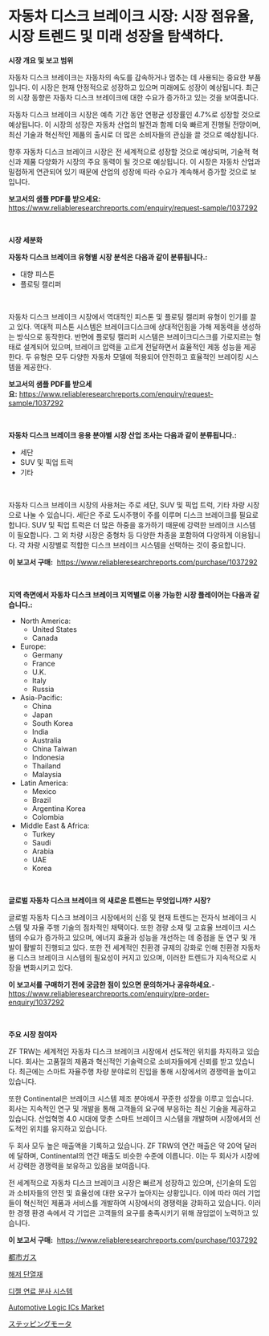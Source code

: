 <p><h1>자동차 디스크 브레이크 시장: 시장 점유율, 시장 트렌드 및 미래 성장을 탐색하다.</h1></p><p><strong>시장 개요 및 보고 범위</strong></p>
<p><p>자동차 디스크 브레이크는 자동차의 속도를 감속하거나 멈추는 데 사용되는 중요한 부품입니다. 이 시장은 현재 안정적으로 성장하고 있으며 미래에도 성장이 예상됩니다. 최근의 시장 동향은 자동차 디스크 브레이크에 대한 수요가 증가하고 있는 것을 보여줍니다.</p><p>자동차 디스크 브레이크 시장은 예측 기간 동안 연평균 성장률인 4.7%로 성장할 것으로 예상됩니다. 이 시장의 성장은 자동차 산업의 발전과 함께 더욱 빠르게 진행될 전망이며, 최신 기술과 혁신적인 제품의 출시로 더 많은 소비자들의 관심을 끌 것으로 예상됩니다.</p><p>향후 자동차 디스크 브레이크 시장은 전 세계적으로 성장할 것으로 예상되며, 기술적 혁신과 제품 다양화가 시장의 주요 동력이 될 것으로 예상됩니다. 이 시장은 자동차 산업과 밀접하게 연관되어 있기 때문에 산업의 성장에 따라 수요가 계속해서 증가할 것으로 보입니다.</p></p>
<p><strong>보고서의 샘플 PDF를 받으세요:</strong> <a href="https://www.reliableresearchreports.com/enquiry/request-sample/1037292">https://www.reliableresearchreports.com/enquiry/request-sample/1037292</a></p>
<p>&nbsp;</p>
<p><strong>시장 세분화</strong></p>
<p><strong>자동차 디스크 브레이크 유형별 시장 분석은 다음과 같이 분류됩니다.:</strong></p>
<p><ul><li>대향 피스톤</li><li>플로팅 캘리퍼</li></ul></p>
<p>&nbsp;</p>
<p><p>자동차 디스크 브레이크 시장에서 역대적인 피스톤 및 플로팅 캘리퍼 유형이 인기를 끌고 있다. 역대적 피스톤 시스템은 브레이크디스크에 상대적인힘을 가해 제동력을 생성하는 방식으로 동작한다. 반면에 플로팅 캘리퍼 시스템은 브레이크디스크를 가로지르는 형태로 설계되어 있으며, 브레이크 압력을 고르게 전달하면서 효율적인 제동 성능을 제공한다. 두 유형은 모두 다양한 자동차 모델에 적용되어 안전하고 효율적인 브레이킹 시스템을 제공한다.</p></p>
<p><strong>보고서의 샘플 PDF를 받으세요:</strong>&nbsp;<a href="https://www.reliableresearchreports.com/enquiry/request-sample/1037292">https://www.reliableresearchreports.com/enquiry/request-sample/1037292</a></p>
<p>&nbsp;</p>
<p><strong> 자동차 디스크 브레이크 응용 분야별 시장 산업 조사는 다음과 같이 분류됩니다.:</strong></p>
<p><ul><li>세단</li><li>SUV 및 픽업 트럭</li><li>기타</li></ul></p>
<p>&nbsp;</p>
<p><p>자동차 디스크 브레이크 시장의 사용처는 주로 세단, SUV 및 픽업 트럭, 기타 차량 시장으로 나눌 수 있습니다. 세단은 주로 도시주행이 주를 이루며 디스크 브레이크를 필요로 합니다. SUV 및 픽업 트럭은 더 많은 하중을 휴가하기 때문에 강력한 브레이크 시스템이 필요합니다. 그 외 차량 시장은 중형차 등 다양한 차종을 포함하여 다양하게 이용됩니다. 각 차량 시장별로 적합한 디스크 브레이크 시스템을 선택하는 것이 중요합니다.</p></p>
<p><strong>이 보고서 구매:</strong>&nbsp; <a href="https://www.reliableresearchreports.com/purchase/1037292">https://www.reliableresearchreports.com/purchase/1037292</a></p>
<p>&nbsp;</p>
<p><strong>지역 측면에서 자동차 디스크 브레이크 지역별로 이용 가능한 시장 플레이어는 다음과 같습니다.:</strong></p>
<p><ul>
    <li>
        North America:
        <ul>
            <li>United States</li>
            <li>Canada</li>
        </ul>
    </li>
    <li>
        Europe:
        <ul>
            <li>Germany</li>
            <li>France</li>
            <li>U.K.</li>
            <li>Italy</li>
            <li>Russia</li>
        </ul>
    </li>
    <li>
        Asia-Pacific:
        <ul>
            <li>China</li>
            <li>Japan</li>
            <li>South Korea</li>
            <li>India</li>
            <li>Australia</li>
            <li>China Taiwan</li>
            <li>Indonesia</li>
            <li>Thailand</li>
            <li>Malaysia</li>
        </ul>
    </li>
    <li>
        Latin America:
        <ul>
            <li>Mexico</li>
            <li>Brazil</li>
            <li>Argentina Korea</li>
            <li>Colombia</li>
        </ul>
    </li>
    <li>
        Middle East & Africa:
        <ul>
            <li>Turkey</li>
            <li>Saudi</li>
            <li>Arabia</li>
            <li>UAE</li>
            <li>Korea</li>
        </ul>
    </li>
    </ul></p>
<p>&nbsp;</p>
<p><strong>글로벌 자동차 디스크 브레이크 의 새로운 트렌드는 무엇입니까? 시장?</strong></p>
<p><p>글로벌 자동차 디스크 브레이크 시장에서의 신흥 및 현재 트렌드는 전자식 브레이크 시스템 및 자율 주행 기술의 점차적인 채택이다. 또한 경량 소재 및 고효율 브레이크 시스템의 수요가 증가하고 있으며, 에너지 효율과 성능을 개선하는 데 중점을 둔 연구 및 개발이 활발히 진행되고 있다. 또한 전 세계적인 친환경 규제의 강화로 인해 친환경 자동차용 디스크 브레이크 시스템의 필요성이 커지고 있으며, 이러한 트렌드가 지속적으로 시장을 변화시키고 있다.</p></p>
<p><strong>이 보고서를 구매하기 전에 궁금한 점이 있으면 문의하거나 공유하세요.</strong>- <a href="https://www.reliableresearchreports.com/enquiry/pre-order-enquiry/1037292">https://www.reliableresearchreports.com/enquiry/pre-order-enquiry/1037292</a></p>
<p>&nbsp;</p>
<p><strong>주요 시장 참여자</strong></p>
<p><p>ZF TRW는 세계적인 자동차 디스크 브레이크 시장에서 선도적인 위치를 차지하고 있습니다. 회사는 고품질의 제품과 혁신적인 기술력으로 소비자들에게 신뢰를 받고 있습니다. 최근에는 스마트 자율주행 차량 분야로의 진입을 통해 시장에서의 경쟁력을 높이고 있습니다.</p><p>또한 Continental은 브레이크 시스템 제조 분야에서 꾸준한 성장을 이루고 있습니다. 회사는 지속적인 연구 및 개발을 통해 고객들의 요구에 부응하는 최신 기술을 제공하고 있습니다. 산업혁명 4.0 시대에 맞춘 스마트 브레이크 시스템을 개발하며 시장에서의 선도적인 위치를 유지하고 있습니다.</p><p>두 회사 모두 높은 매출액을 기록하고 있습니다. ZF TRW의 연간 매출은 약 20억 달러에 달하며, Continental의 연간 매출도 비슷한 수준에 이릅니다. 이는 두 회사가 시장에서 강력한 경쟁력을 보유하고 있음을 보여줍니다.</p><p>전 세계적으로 자동차 디스크 브레이크 시장은 빠르게 성장하고 있으며, 신기술의 도입과 소비자들의 안전 및 효율성에 대한 요구가 높아지는 상황입니다. 이에 따라 여러 기업들이 혁신적인 제품과 서비스를 개발하여 시장에서의 경쟁력을 강화하고 있습니다. 이러한 경쟁 환경 속에서 각 기업은 고객들의 요구를 충족시키기 위해 끊임없이 노력하고 있습니다.</p></p>
<p><strong>이 보고서 구매:</strong>&nbsp;&nbsp;<a href="https://www.reliableresearchreports.com/purchase/1037292">https://www.reliableresearchreports.com/purchase/1037292</a></p>
<p><p><a href="https://medium.com/@jazminjones30/%E9%83%BD%E5%B8%82%E3%82%AC%E3%82%B9%E5%B8%82%E5%A0%B4-%E5%B8%82%E5%A0%B4%E3%82%B7%E3%82%A7%E3%82%A2-%E5%B8%82%E5%A0%B4%E5%8B%95%E5%90%91-%E5%B0%86%E6%9D%A5%E3%81%AE%E6%88%90%E9%95%B7%E3%81%AE%E6%8E%A2%E6%B1%82-47293bae004f">都市ガス</a></p><p><a href="https://medium.com/@hmwfmardz236/%ED%95%B4%EC%96%91-%EC%97%B4-%EC%A0%88%EC%97%B0-%EC%9E%AC%EB%A3%8C-%EC%8B%9C%EC%9E%A5-%EC%84%B1%EA%B3%B5%EC%A0%81%EC%9D%B8-%EB%B9%84%EC%A6%88%EB%8B%88%EC%8A%A4-%EC%A0%84%EB%9E%B5%EC%9D%98-%ED%95%B5%EC%8B%AC-2031%EB%85%84%EA%B9%8C%EC%A7%80-%EC%98%88%EC%B8%A1-1c85447d59fc">해저 단열재</a></p><p><a href="https://medium.com/@louisa_aug08/%EB%94%94%EC%A0%A4-%EC%97%B0%EB%A3%8C-%EB%B6%84%EC%82%AC-%EC%8B%9C%EC%8A%A4%ED%85%9C-%EC%8B%9C%EC%9E%A5-%EA%B2%BD%EC%9F%81-%EB%B6%84%EC%84%9D-%EC%8B%9C%EC%9E%A5-%EB%8F%99%ED%96%A5-%EB%B0%8F-2031%EB%85%84%EA%B9%8C%EC%A7%80%EC%9D%98-%EC%98%88%EC%B8%A1-15143587ca82">디젤 연료 분사 시스템</a></p><p><a href="https://github.com/Sinjinluong3e0awx2m195k76/Market-Research-Report-List-1/blob/main/automotive-logic-ics-market.md">Automotive Logic ICs Market</a></p><p><a href="https://medium.com/@jazminjones30/%E3%82%B9%E3%83%86%E3%83%83%E3%83%91%E3%83%BC%E3%83%A2%E3%83%BC%E3%82%BF%E3%83%BC%E5%B8%82%E5%A0%B4%E3%81%AF-2023%E5%B9%B4%E3%81%BE%E3%81%A7%E3%81%AE%E5%B8%82%E5%A0%B4%E3%82%B7%E3%82%A7%E3%82%A2-%E3%82%B5%E3%82%A4%E3%82%BA-%E4%BA%88%E6%B8%AC%E3%82%92%E9%87%8D%E7%82%B9%E7%9A%84%E3%81%AB%E6%89%B1%E3%81%A3%E3%81%A6%E3%81%84%E3%81%BE%E3%81%99-a52ca1017eb4">ステッピングモータ</a></p></p>
